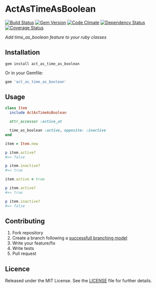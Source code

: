 # ActAsTimeAsBoolean

[![Build Status][travis_img]][travis_url]
[![Gem Version][fury_img]][fury_url]
[![Code Climate][code_climate_img]][code_climate_url]
[![Dependency Status][gemnasium_img]][gemnasium_url]
[![Coverage Status][coveralls_img]][coveralls_url]

_Add time_as_boolean feature to your ruby classes_

## Installation

```shell
gem install act_as_time_as_boolean
```

Or in your Gemfile:

```ruby
gem 'act_as_time_as_boolean'
```

## Usage

```ruby
class Item
  include ActAsTimeAsBoolean

  attr_accessor :active_at

  time_as_boolean :active, opposite: :inactive
end

item = Item.new

p item.active?
#=> false

p item.inactive?
#=> true

item.active = true

p item.active?
#=> true

p item.inactive?
#=> false
```

## Contributing

1. Fork repository
2. Create a branch following a [successfull branching model](http://nvie.com/posts/a-successful-git-branching-model/)
3. Write your feature/fix
4. Write tests
5. Pull request

## Licence

Released under the MIT License. See the [LICENSE](https://github.com/caedes/act_as_time_as_boolean/blob/master/LICENSE.md) file for further details.

[travis_img]: https://travis-ci.org/caedes/act_as_time_as_boolean.png?branch=master
[travis_url]: https://travis-ci.org/caedes/act_as_time_as_boolean
[fury_img]: https://badge.fury.io/rb/act_as_time_as_boolean.png
[fury_url]: http://badge.fury.io/rb/act_as_time_as_boolean
[code_climate_img]: https://codeclimate.com/github/caedes/act_as_time_as_boolean.png
[code_climate_url]: https://codeclimate.com/github/caedes/act_as_time_as_boolean
[gemnasium_img]: https://gemnasium.com/caedes/act_as_time_as_boolean.png
[gemnasium_url]: https://gemnasium.com/caedes/act_as_time_as_boolean
[coveralls_img]: https://coveralls.io/repos/caedes/act_as_time_as_boolean/badge.png?branch=master
[coveralls_url]: https://coveralls.io/r/caedes/act_as_time_as_boolean?branch=master
